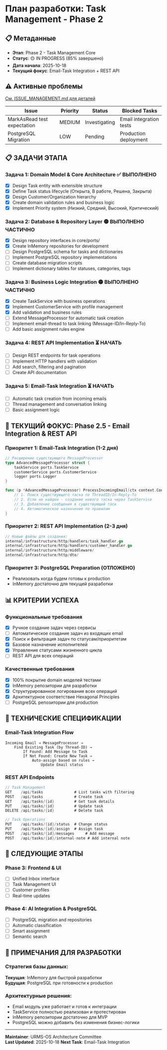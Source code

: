 # План разработки: Task Management - Phase 2

## 📋 Метаданные
- **Этап**: Phase 2 - Task Management Core 
- **Статус**: 🟡 IN PROGRESS (85% завершено)
- **Дата начала**: 2025-10-18
- **Текущий фокус**: Email-Task Integration + REST API

## ⚠️ Активные проблемы
[См. ISSUE_MANAGEMENT.md для деталей](./ISSUE_MANAGEMENT.md)

| Issue | Priority | Status | Blocked Tasks |
|-------|----------|---------|---------------|
| MarkAsRead test expectation | MEDIUM | Investigating | Email integration tests |
| PostgreSQL Migration | LOW | Pending | Production deployment |

## 📋 ЗАДАЧИ ЭТАПА

### Задача 1: Domain Model & Core Architecture ✅ ВЫПОЛНЕНО
- [x] Design Task entity with extensible structure
- [x] Define Task status lifecycle (Открыта, В работе, Решена, Закрыта)
- [x] Design Customer/Organization hierarchy
- [x] Create domain validation rules and business logic
- [x] Implement Priority system (Низкий, Средний, Высокий, Критический)

### Задача 2: Database & Repository Layer 🟡 ВЫПОЛНЕНО ЧАСТИЧНО
- [x] Design repository interfaces in core/ports/
- [x] Create InMemory repositories for development
- [ ] Design PostgreSQL schema for tasks and dictionaries
- [ ] Implement PostgreSQL repository implementations
- [ ] Create database migration scripts
- [ ] Implement dictionary tables for statuses, categories, tags

### Задача 3: Business Logic Integration 🟡 ВЫПОЛНЕНО ЧАСТИЧНО
- [x] Create TaskService with business operations
- [x] Implement CustomerService with profile management
- [x] Add validation and business rules
- [ ] Extend MessageProcessor for automatic task creation
- [ ] Implement email-thread to task linking (Message-ID/In-Reply-To)
- [ ] Add basic assignment rules engine

### Задача 4: REST API Implementation ⏳ НАЧАТЬ
- [ ] Design REST endpoints for task operations
- [ ] Implement HTTP handlers with validation
- [ ] Add search, filtering and pagination
- [ ] Create API documentation

### Задача 5: Email-Task Integration ⏳ НАЧАТЬ
- [ ] Automatic task creation from incoming emails
- [ ] Thread management and conversation linking
- [ ] Basic assignment logic

## 🎯 ТЕКУЩИЙ ФОКУС: Phase 2.5 - Email Integration & REST API

### Приоритет 1: Email-Task Integration (1-2 дня)
```go
// Расширение существующего MessageProcessor
type AdvancedMessageProcessor struct {
    taskService ports.TaskService
    customerService ports.CustomerService
    logger ports.Logger
}

func (p *AdvancedMessageProcessor) ProcessIncomingEmail(ctx context.Context, email domain.EmailMessage) error {
    // 1. Поиск существующего таска по ThreadID/In-Reply-To
    // 2. Если не найден - создание нового таска через TaskService
    // 3. Добавление сообщения в существующий таск
    // 4. Автоматическое назначение по правилам
}
```

### Приоритет 2: REST API Implementation (2-3 дня)
```go
// Новые файлы для создания:
internal/infrastructure/http/handlers/task_handler.go
internal/infrastructure/http/handlers/customer_handler.go
internal/infrastructure/http/middleware/
internal/infrastructure/http/dto/
```

### Приоритет 3: PostgreSQL Preparation (ОТЛОЖЕНО)
- Реализовать когда будем готовы к production
- InMemory достаточно для текущей разработки

## 📊 КРИТЕРИИ УСПЕХА

### Функциональные требования
- [x] Ручное создание задач через сервисы
- [ ] Автоматическое создание задач из входящих email
- [x] Поиск и фильтрация задач по статусам/приоритетам
- [x] Базовое назначение исполнителей
- [x] Управление статусами жизненного цикла
- [ ] REST API для всех операций

### Качественные требования  
- [x] 100% покрытие domain моделей тестами
- [x] InMemory репозитории для разработки
- [x] Структурированное логирование всех операций
- [x] Архитектурное соответствие Hexagonal Principles
- [ ] PostgreSQL репозитории для production

## 🔧 ТЕХНИЧЕСКИЕ СПЕЦИФИКАЦИИ

### Email-Task Integration Flow
```
Incoming Email → MessageProcessor → 
    Find Existing Task (by Thread-ID) → 
        If Found: Add Message to Task
        If Not Found: Create New Task → 
            Auto-assign based on rules → 
                Update Email status
```

### REST API Endpoints
```go
// Task Management
GET    /api/tasks              # List tasks with filtering
POST   /api/tasks              # Create task
GET    /api/tasks/{id}         # Get task details
PUT    /api/tasks/{id}         # Update task
DELETE /api/tasks/{id}         # Delete task

// Task Operations
PUT    /api/tasks/{id}/status  # Change status
PUT    /api/tasks/{id}/assign  # Assign task
POST   /api/tasks/{id}/messages     # Add message
POST   /api/tasks/{id}/internal-note # Add internal note
```

## 🚀 СЛЕДУЮЩИЕ ЭТАПЫ

### Phase 3: Frontend & UI
- [ ] Unified Inbox interface
- [ ] Task Management UI
- [ ] Customer profiles
- [ ] Real-time updates

### Phase 4: AI Integration & PostgreSQL
- [ ] PostgreSQL migration and repositories
- [ ] Automatic classification
- [ ] Smart assignment
- [ ] Semantic search

## 📝 ПРИМЕЧАНИЯ ДЛЯ РАЗРАБОТКИ

### Стратегия базы данных:
**Текущая**: InMemory для быстрой разработки  
**Будущая**: PostgreSQL при готовности к production

### Архитектурные решения:
- Email модуль уже работает и готов к интеграции
- TaskService полностью реализован и протестирован
- InMemory репозитории достаточно для MVP
- PostgreSQL можно добавить без изменения бизнес-логики

---
**Maintainer**: URMS-OS Architecture Committee  
**Last Updated**: 2025-10-18
**Next Task**: Email-Task Integration
